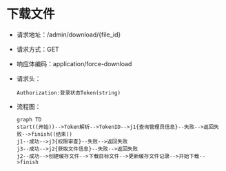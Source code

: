 # 下载文件

- 请求地址：/admin/download/{file_id}

- 请求方式：GET

- 响应体编码：application/force-download

- 请求头：

  ```
  Authorization:登录状态Token(string)
  ```

- 流程图：

  ```mermaid
  graph TD
  start((开始))-->Token解析-->TokenID-->j1{查询管理员信息}--失败-->返回失败-->finish((结束))
  j1--成功-->j3{权限审查}--失败-->返回失败
  j3--成功-->j2{获取文件信息}--失败-->返回失败
  j2--成功-->创建缓存文件-->下载目标文件-->更新缓存文件记录-->开始下载-->finish
  ```

  



